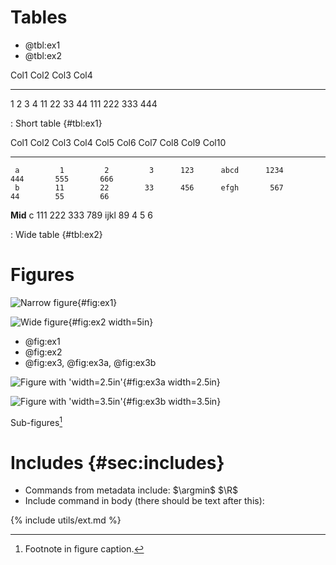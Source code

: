 
# Tables

* @tbl:ex1
* @tbl:ex2

Col1       Col2     Col3     Col4
------   ------    ------    ------
1             2      3       4
11           22      33      44
111         222     333      444

: Short table {#tbl:ex1}

  Col1      Col2      Col3      Col4     Col5      Col6      Col7      Col8      Col9     Col10
------     -----     -----     -----    -----     -----     -----     -----     -----    ------
     a         1         2         3      123      abcd      1234       444       555       666
     b        11        22        33      456      efgh       567        44        55        66
<!-- -->
**Mid**
     c       111       222       333      789      ijkl        89         4         5         6

: Wide table {#tbl:ex2}


# Figures

![Narrow figure](figures/diamonds){#fig:ex1}

![Wide figure](figures/densities){#fig:ex2 width=5in}

* @fig:ex1
* @fig:ex2
* @fig:ex3, @fig:ex3a, @fig:ex3b

<div id="fig:ex3">

![Figure with 'width=2.5in'](figures/gaussian2d){#fig:ex3a width=2.5in}

![Figure with 'width=3.5in'[^f]](figures/anscombe){#fig:ex3b width=3.5in}

Sub-figures[^g]
</div>

[^f]: Footnote in sub-figure caption.
[^g]: Footnote in figure caption.


# Includes {#sec:includes}

* Commands from metadata include: $\argmin$ $\R$
* Include command in body (there should be text after this):

{% include utils/ext.md %}
